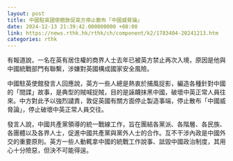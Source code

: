 ```yaml
---
layout: post
title: 中國駐英國使館敦促英方停止散布「中國威脅論」
date: 2024-12-13 21:39:42.000000000 +08:00
link: https://news.rthk.hk/rthk/ch/component/k2/1783404-20241213.htm
categories: rthk
---
```


有報道說，一名在英有居住權的商界人士去年已被英方禁止再次入境，原因是他與中國統戰部門有聯繫，涉嫌對英國構成國家安全風險。

中國駐英使館發言人回應說，英方一些人總是熱衷於捕風捉影，編造各種針對中國的「間諜」故事，是典型的賊喊捉賊，目的是誣衊抹黑中國，破壞中英正常人員往來。中方對此予以強烈譴責，敦促英國有關方面停止製造事端，停止散布「中國威脅論」，停止破壞中英正常人員交往。

發言人說，中國共產黨領導的統一戰線工作，旨在團結各黨派、各階層、各民族、各團體以及各界人士，促進中國共產黨與黨外人士的合作。互不干涉內政是中國外交的重要原則。英方一些人動輒拿中國的統戰工作說事、詆毀中國政治制度，其用心十分險惡，但決不可能得逞。
